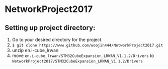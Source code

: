 # NetworkProject2017

## Setting up project directory:


1. Go to your desired directory for the project.
1. `$ git clone https://www.github.com/woojin444/NetworkProject2017.git`
1. unzip en.i-cube_lrwan
1. move `en.i-cube_lrwan/STM32CubeExpansion_LRWAN_V1.1.2/Drivers` to `NetworkProject2017/STM32CubeExpansion_LRWAN_V1.1.2/Drivers`
